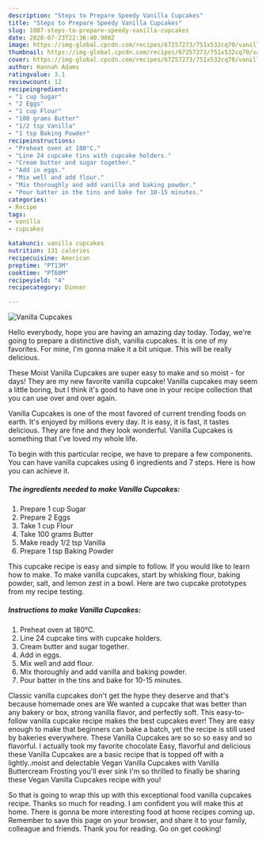 ```yaml
---
description: "Steps to Prepare Speedy Vanilla Cupcakes"
title: "Steps to Prepare Speedy Vanilla Cupcakes"
slug: 1807-steps-to-prepare-speedy-vanilla-cupcakes
date: 2020-07-23T22:36:40.900Z
image: https://img-global.cpcdn.com/recipes/67257273/751x532cq70/vanilla-cupcakes-recipe-main-photo.jpg
thumbnail: https://img-global.cpcdn.com/recipes/67257273/751x532cq70/vanilla-cupcakes-recipe-main-photo.jpg
cover: https://img-global.cpcdn.com/recipes/67257273/751x532cq70/vanilla-cupcakes-recipe-main-photo.jpg
author: Hannah Adams
ratingvalue: 3.1
reviewcount: 12
recipeingredient:
- "1 cup Sugar"
- "2 Eggs"
- "1 cup Flour"
- "100 grams Butter"
- "1/2 tsp Vanilla"
- "1 tsp Baking Powder"
recipeinstructions:
- "Preheat oven at 180°C."
- "Line 24 cupcake tins with cupcake holders."
- "Cream butter and sugar together."
- "Add in eggs."
- "Mix well and add flour."
- "Mix thoroughly and add vanilla and baking powder."
- "Pour batter in the tins and bake for 10-15 minutes."
categories:
- Recipe
tags:
- vanilla
- cupcakes

katakunci: vanilla cupcakes 
nutrition: 131 calories
recipecuisine: American
preptime: "PT13M"
cooktime: "PT60M"
recipeyield: "4"
recipecategory: Dinner

---
```



![Vanilla Cupcakes](https://img-global.cpcdn.com/recipes/67257273/751x532cq70/vanilla-cupcakes-recipe-main-photo.jpg)

Hello everybody, hope you are having an amazing day today. Today, we're going to prepare a distinctive dish, vanilla cupcakes. It is one of my favorites. For mine, I'm gonna make it a bit unique. This will be really delicious.

These Moist Vanilla Cupcakes are super easy to make and so moist - for days! They are my new favorite vanilla cupcake! Vanilla cupcakes may seem a little boring, but I think it&#39;s good to have one in your recipe collection that you can use over and over again.

Vanilla Cupcakes is one of the most favored of current trending foods on earth. It's enjoyed by millions every day. It is easy, it is fast, it tastes delicious. They are fine and they look wonderful. Vanilla Cupcakes is something that I've loved my whole life.


To begin with this particular recipe, we have to prepare a few components. You can have vanilla cupcakes using 6 ingredients and 7 steps. Here is how you can achieve it.

<!--inarticleads1-->

##### The ingredients needed to make Vanilla Cupcakes:

1. Prepare 1 cup Sugar
1. Prepare 2 Eggs
1. Take 1 cup Flour
1. Take 100 grams Butter
1. Make ready 1/2 tsp Vanilla
1. Prepare 1 tsp Baking Powder


This cupcake recipe is easy and simple to follow. If you would like to learn how to make. To make vanilla cupcakes, start by whisking flour, baking powder, salt, and lemon zest in a bowl. Here are two cupcake prototypes from my recipe testing. 

<!--inarticleads2-->

##### Instructions to make Vanilla Cupcakes:

1. Preheat oven at 180°C.
1. Line 24 cupcake tins with cupcake holders.
1. Cream butter and sugar together.
1. Add in eggs.
1. Mix well and add flour.
1. Mix thoroughly and add vanilla and baking powder.
1. Pour batter in the tins and bake for 10-15 minutes.


Classic vanilla cupcakes don&#39;t get the hype they deserve and that&#39;s because homemade ones are We wanted a cupcake that was better than any bakery or box, strong vanilla flavor, and perfectly soft. This easy-to-follow vanilla cupcake recipe makes the best cupcakes ever! They are easy enough to make that beginners can bake a batch, yet the recipe is still used by bakeries everywhere. These Vanilla Cupcakes are so so so easy and so flavorful. I actually took my favorite chocolate Easy, flavorful and delicious these Vanilla Cupcakes are a basic recipe that is topped off with a lightly..moist and delectable Vegan Vanilla Cupcakes with Vanilla Buttercream Frosting you&#39;ll ever sink I&#39;m so thrilled to finally be sharing these Vegan Vanilla Cupcakes recipe with you! 

So that is going to wrap this up with this exceptional food vanilla cupcakes recipe. Thanks so much for reading. I am confident you will make this at home. There is gonna be more interesting food at home recipes coming up. Remember to save this page on your browser, and share it to your family, colleague and friends. Thank you for reading. Go on get cooking!
